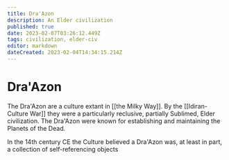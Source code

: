 ```yaml
---
title: Dra'Azon
description: An Elder civilization
published: true
date: 2023-02-07T03:26:12.449Z
tags: civilization, elder-civ
editor: markdown
dateCreated: 2023-02-04T14:34:15.214Z
---
```


# Dra'Azon
The Dra'Azon are a culture extant in [[the Milky Way]]. By the [[Idiran-Culture War]] they were a particularly reclusive, partially Sublimed, Elder civilization. The Dra'Azon were known for establishing and maintaining the Planets of the Dead.

In the 14th century CE the Culture believed a Dra'Azon was, at least in part, a collection of self-referencing objects